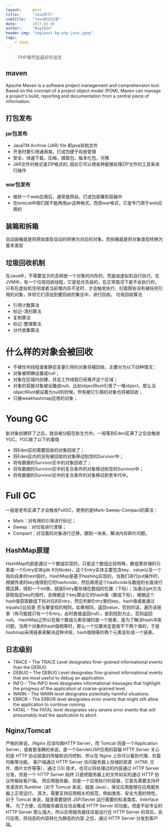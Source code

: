 ```yaml
---
layout:     post
title:      "Java学习"
subtitle:   "Java知识记录"
date:       2017-03-08
author:     "Bug1024"
header-img: "img/post-bg-php-java.jpeg"
tags:
    - Java
---
```


> PHP果然是最好的语言

## maven
 Apache Maven is a software project management and comprehension tool. Based on the concept of a project object model (POM), Maven can manage a project's build, reporting and documentation from a central piece of information.

## 打包发布
### jar包发布
* JavaTM Archive (JAR) file 即java存档文件
* 开发时要引用通用类，打成包便于存放管理
* 安全，快速下载，压缩，猎取包，版本化包，可携
* JAR文件的格式是ZIP格式的, 因此它可以用各种能够处理ZIP文件的工具来进行操作
### war包发布
* 做好一个web应用后，通常是网站，打成包部署到容器中
* 在tomcat中我们就不能再用jar这种格式，而改war格式，它是专门用于web应用的

## 装箱和拆箱
自动装箱就是将原始类型自动的转换为对应的对象，而拆箱就是将对象类型转换为基本类型

## 垃圾回收机制
在Java中，不需要显示的去释放一个对象的内存的，而是由虚拟机自行执行。在JVM中，有一个垃圾回收线程，它是低优先级的，在正常情况下是不会执行的，只有在虚拟机空闲或者当前堆内存不足时，才会触发执行，扫面那些没有被任何引用的对象，并将它们添加到要回收的集合中，进行回收。
垃圾回收算法
* 引用计数算法
* 标记-清扫算法
* 复制算法
* 标记-整理算法
* 分代收集算法

# 什么样的对象会被回收
* 不被任何线程或者静态变量引用的对象将被回收，主要分为以下四种情况： 
* 对象被明确设置成null；
* 对象在区域内创建，并且工作线程已经离开这个区域；
* 对象的容器对象被设置成null，比如objectRoot引用了一堆object，那么当objectRoot被设置为null的时候，所有被它引用的对象也将被回收；
* 只被weakhashmap应用的对象；

# Young GC
新对象创建好了之后，就会被分配在新生代中。一般等到Eden区满了之后会触发YGC。YGC做了以下的事情
* 将Eden区的需要回收的对象回收了；
* 将Eden区内的没有被回收的对象移动到空的Survivor中；
* 将有数据的Survivor区中的对象回收了；
* 将有数据的Survivor区中的复合条件的对象移动到空的Survivor中；
* 将有数据的Survivor区中的复合条件的对象移动到老年代中。

# Full GC
一般是老年区满了才会触发FullGC，使用的是Mark-Sweep-Compact的算法：
* Mark：对有用的引用进行标记；
* Sweep：对垃圾进行清理；
* Compact：对活着的对象进行迁移，挪到一块来，解决内存碎片问题。

## HashMap原理
HashMap内部是通过一个数组实现的，只是这个数组比较特殊，数组里存储的元素是一个Entry实体(jdk 8为Node)，这个Entry实体主要包含key、value以及一个指向自身的next指针。HashMap是基于hashing实现的，当我们进行put操作时，根据传递的key值得到它的hashcode，然后再用这个hashcode与数组的长度进行模运算，得到一个int值，就是Entry要存储在数组的位置（下标）；当通过get方法获取指定key的值时，会根据这个key算出它的hash值（数组下标），根据这个hash值获取数组下标对应的Entry，然后判断Entry里的key，hash值或者通过equals()比较是
否与要查找的相同，如果相同，返回value，否则的话，遍历该链表（有可能就只有一个Entry，此时直接返回null），直到找到为止，否则返回null。
HashMap之所以在每个数组元素存储的是一个链表，是为了解决hash冲突问题，当两个对象的hash值相等时，那么一个位置肯定是放不下两个值的，于是hashmap采用链表来解决这种冲突，hash值相等的两个元素会形成一个链表。

## 日志级别
* TRACE – The TRACE Level designates finer-grained informational events than the DEBUG
* DEBUG – The DEBUG Level designates fine-grained informational events that are most useful to debug an application.
* INFO – The INFO level designates informational messages that highlight the progress of the application at coarse-grained level.
* WARN – The WARN level designates potentially harmful situations.
* ERROR – The ERROR level designates error events that might still allow the application to continue running.
* FATAL – The FATAL level designates very severe error events that will presumably lead the application to abort.


## Nginx/Tomcat
严格的来说，/Nginx 应该叫做HTTP Server，而 Tomcat 则是一个Application Server，或者更准确的来说，是一个Servlet/JSP应用的容器
HTTP Server 关心的是 HTTP 协议层面的传输和访问控制，所以在 Nginx 上你可以看到代理、负载均衡等功能。
客户端通过 HTTP Server 访问服务器上存储的资源（HTML 文件、图片文件等等），通过 CGI 技术，也可以将处理过的内容通过 HTTP Server 分发，但是一个 HTTP Server 始终
只是把服务器上的文件如实的通过 HTTP 协议传输给客户端。
而应用服务器，则是一个应用执行的容器，它首先需要支持开发语言的 Runtime（对于 Tomcat 来说，就是 Java），保证应用能够在应用服务器上正常运行。
其次，需要支持应用相关的规范，例如类库、安全方面的特性。对于 Tomcat 来说，就是需要提供 JSP/Sevlet 运行需要的标准类库、Interface 等。
为了方便，应用服务器往往也会集成 HTTP Server 的功能，但是不如专业的 HTTP Server 那么强大，所以应用服务器往往是运行在 HTTP Server 的背后，执行应用，将动态的内容转化为静态的内容
之后，通过 HTTP Server 分发到客户端。
